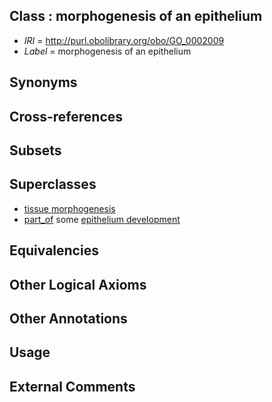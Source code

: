 
## Class : morphogenesis of an epithelium

 * *IRI* = http://purl.obolibrary.org/obo/GO_0002009
 * *Label* = morphogenesis of an epithelium

## Synonyms


## Cross-references


## Subsets


## Superclasses

 * [tissue morphogenesis](../../GO/29/GO_0048729.md)
 * [part_of](../../BFO/50/BFO_0000050.md) some [epithelium development](../../GO/29/GO_0060429.md)

## Equivalencies


## Other Logical Axioms


## Other Annotations


## Usage


## External Comments

